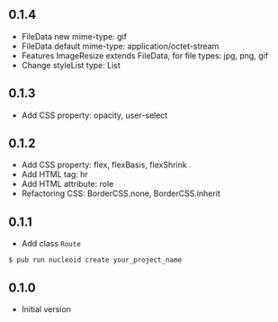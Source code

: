 ## 0.1.4
- FileData new mime-type: gif
- FileData default mime-type: application/octet-stream
- Features ImageResize extends FileData, for file types: jpg, png, gif
- Change styleList type: List<StyleCSS>

## 0.1.3
- Add CSS property: opacity, user-select

## 0.1.2
- Add CSS property: flex, flexBasis, flexShrink
- Add HTML tag: hr
- Add HTML attribute: role
- Refactoring CSS: BorderCSS.none, BorderCSS.inherit

## 0.1.1
- Add class `Route`
```
$ pub run nucleoid create your_project_name
```

## 0.1.0
- Initial version
